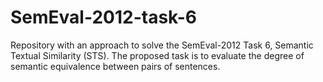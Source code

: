 # SemEval-2012-task-6
Repository with an approach to solve the SemEval-2012 Task 6, Semantic Textual Similarity (STS). The proposed task is to evaluate the degree of semantic equivalence between pairs of sentences.

